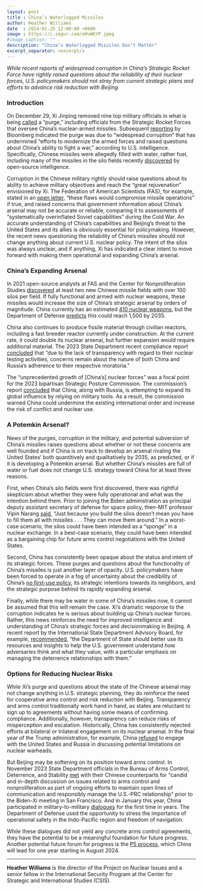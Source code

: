 ```yaml
---
layout: post
title : China’s Waterlogged Missiles
author: Heather Williams
date  : 2024-01-25 12:00:00 +0800
image : https://i.imgur.com/oHvW6YP.jpeg
#image_caption: ""
description: "China’s Waterlogged Missiles Don’t Matter"
excerpt_separator: <excerpt/>
---
```


_While recent reports of widespread corruption in China’s Strategic Rocket Force have rightly raised questions about the reliability of their nuclear forces, U.S. policymakers should not stray from current strategic plans and efforts to advance risk reduction with Beijing._

<excerpt/>

### Introduction

On December 29, Xi Jinping removed nine top military officials in what is being [called](https://www.reuters.com/world/china/sweeping-chinese-military-purge-exposes-weakness-could-widen-2023-12-30/) a “purge,” including officials from the Strategic Rocket Forces that oversee China’s nuclear-armed missiles. Subsequent [reporting](https://www.bloomberg.com/news/articles/2024-01-06/us-intelligence-shows-flawed-china-missiles-led-xi-jinping-to-purge-military) by Bloomberg indicated the purge was due to “widespread corruption” that has undermined “efforts to modernize the armed forces and raised questions about China’s ability to fight a war,” according to U.S. intelligence. Specifically, Chinese missiles were allegedly filled with water, rather fuel, including many of the missiles in the silo fields recently [discovered](https://www.nytimes.com/2021/07/26/us/politics/china-nuclear-weapons.html) by open-source intelligence.

Corruption in the Chinese military rightly should raise questions about its ability to achieve military objectives and reach the “great rejuvenation” envisioned by Xi. The Federation of American Scientists (FAS), for example, stated in an [open letter](https://fas.org/publication/dod-prc-silos-water-know/), “these flaws would compromise missile operations” if true, and raised concerns that government information about China’s arsenal may not be accurate or reliable, comparing it to assessments of “systematically overinflated Soviet capabilities” during the Cold War. An accurate understanding of China’s capabilities and Beijing’s threat to the United States and its allies is obviously essential for policymaking. However, the recent news questioning the reliability of China’s missiles should not change anything about current U.S. nuclear policy. The intent of the silos was always unclear, and if anything, Xi has indicated a clear intent to move forward with making them operational and expanding China’s arsenal.


### China’s Expanding Arsenal

In 2021 open-source analysts at FAS and the Center for Nonproliferation Studies [discovered](https://www.nytimes.com/2021/07/26/us/politics/china-nuclear-weapons.html) at least two new Chinese missile fields with over 100 silos per field. If fully functional and armed with nuclear weapons, these missiles would increase the size of China’s strategic arsenal by orders of magnitude. China currently has an estimated [410 nuclear weapons](https://thebulletin.org/premium/2023-03/nuclear-notebook-chinese-nuclear-weapons-2023/), but the Department of Defense [predicts](https://media.defense.gov/2022/Nov/29/2003122279/-1/-1/1/2022-MILITARY-AND-SECURITY-DEVELOPMENTS-INVOLVING-THE-PEOPLES-REPUBLIC-OF-CHINA.PDF) this could reach 1,500 by 2035.

China also continues to produce fissile material through civilian reactors, including a fast breeder reactor currently under construction. At the current rate, it could double its nuclear arsenal, but further expansion would require additional material. The 2023 State Department recent compliance report [concluded](https://www.state.gov/wp-content/uploads/2023/04/13APR23-FINAL-2023-Treaty-Compliance-Report-UNCLASSIFIED-UNSOURCED.pdf) that “due to the lack of transparency with regard to their nuclear testing activities, concerns remain about the nature of both China and Russia’s adherence to their respective moratoria.”

The “unprecedented growth of [China’s] nuclear forces” was a focal point for the 2023 bipartisan Strategic Posture Commission. The commission’s report [concluded](https://armedservices.house.gov/sites/republicans.armedservices.house.gov/files/Strategic-Posture-Committee-Report-Final.pdf) that China, along with Russia, is attempting to expand its global influence by relying on military tools. As a result, the commission warned China could undermine the existing international order and increase the risk of conflict and nuclear use.


### A Potemkin Arsenal?

News of the purges, corruption in the military, and potential subversion of China’s missiles raises questions about whether or not these concerns are well founded and if China is on track to develop an arsenal rivaling the United States’ both quantitively and qualitatively by 2035, as predicted, or if it is developing a Potemkin arsenal. But whether China’s missiles are full of water or fuel does not change U.S. strategy toward China for at least three reasons.

First, when China’s silo fields were first discovered, there was rightful skepticism about whether they were fully operational and what was the intention behind them. Prior to joining the Biden administration as principal deputy assistant secretary of defense for space policy, then-MIT professor Vipin Narang [said](https://www.nytimes.com/2021/07/26/us/politics/china-nuclear-weapons.html), “Just because you build the silos doesn’t mean you have to fill them all with missiles . . . They can move them around.” In a worst-case scenario, the silos could have been intended as a “sponge” in a nuclear exchange. In a best-case scenario, they could have been intended as a bargaining chip for future arms control negotiations with the United States.

Second, China has consistently been opaque about the status and intent of its strategic forces. These purges and questions about the functionality of China’s missiles is just another layer of opacity. U.S. policymakers have been forced to operate in a fog of uncertainty about the credibility of China’s [no first-use policy](https://foreignpolicy.com/2023/11/06/united-states-china-nuclear-meeting-no-first-use-arms-control/), its strategic intentions towards its neighbors, and the strategic purpose behind its rapidly expanding arsenal.

Finally, while there may be water in some of China’s missiles now, it cannot be assumed that this will remain the case. Xi’s dramatic response to the corruption indicates he is serious about building up China’s nuclear forces. Rather, this news reinforces the need for improved intelligence and understanding of China’s strategic forces and decisionmaking in Beijing. A recent report by the International State Department Advisory Board, for example, [recommended](https://www.state.gov/wp-content/uploads/2023/11/ISAB-Report-on-Deterrence-in-a-World-of-Nuclear-Multipolarity_Final-Accessible.pdf), “the Department of State should better use its resources and insights to help the U.S. government understand how adversaries think and what they value, with a particular emphasis on managing the deterrence relationships with them.”


### Options for Reducing Nuclear Risks

While Xi’s purge and questions about the state of the Chinese arsenal may not change anything in U.S. strategic planning, they do reinforce the need for cooperative arms control and risk reduction with Beijing. Transparency and arms control traditionally work hand in hand, as states are reluctant to sign up to agreements without having some means of confirming compliance. Additionally, however, transparency can reduce risks of misperception and escalation. Historically, China has consistently rejected efforts at bilateral or trilateral engagement on its nuclear arsenal. In the final year of the Trump administration, for example, China [refused](https://foreignpolicy.com/2020/04/29/trump-china-new-start-nuclear-arms-pact-expiration/) to engage with the United States and Russia in discussing potential limitations on nuclear warheads.

But Beijing may be softening on its position toward arms control. In November 2023 State Department officials in the Bureau of Arms Control, Deterrence, and Stability [met](https://www.state.gov/assistant-secretary-mallory-stewarts-meeting-with-the-peoples-republic-of-chinas-prc-ministry-of-foreign-affairs-director-general-of-arms-control-sun-xiaobo/) with their Chinese counterparts for “candid and in-depth discussion on issues related to arms control and nonproliferation as part of ongoing efforts to maintain open lines of communication and responsibly manage the U.S.-PRC relationship” prior to the Biden-Xi meeting in San Francisco. And in January this year, China participated in military-to-military [dialogues](https://www.defense.gov/News/News-Stories/Article/Article/3641103/pentagon-officials-host-chinese-counterparts-for-high-level-talks/) for the first time in years. The Department of Defense used the opportunity to stress the importance of operational safety in the Indo-Pacific region and freedom of navigation.

While these dialogues did not yield any concrete arms control agreements, they have the potential to be a meaningful foundation for future progress. Another potential future forum for progress is the [P5 process](https://www.kcl.ac.uk/csss/assets/the-p5-process-opportunities-for-success-in-the-npt-review-conference.pdf), which China will lead for one year starting in August 2024.

---

__Heather Williams__ is the director of the Project on Nuclear Issues and a senior fellow in the International Security Program at the Center for Strategic and International Studies (CSIS).
